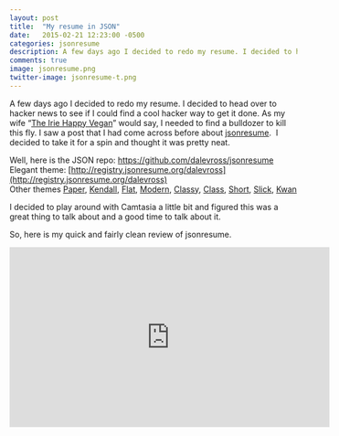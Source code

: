 ```yaml
---
layout: post
title:  "My resume in JSON"
date:   2015-02-21 12:23:00 -0500
categories: jsonresume
description: A few days ago I decided to redo my resume. I decided to head over to hacker news.
comments: true
image: jsonresume.png
twitter-image: jsonresume-t.png
---
```


A few days ago I decided to redo my resume. I decided to head over to hacker news to see if I could find a cool hacker way to get it done. As my wife “[The Irie Happy Vegan](http://www.dajeneats.com "Irie Happy Vegan")” would say, I needed to find a bulldozer to kill this fly. I saw a post that I had come across before about [jsonresume](https://jsonresume.org/).  I decided to take it for a spin and thought it was pretty neat.

Well, here is the JSON repo: https://github.com/dalevross/jsonresume  
Elegant theme: [http://registry.jsonresume.org/dalevross](http://registry.jsonresume.org/dalevross)  
Other themes [Paper](http://registry.jsonresume.org/dalevross?theme=paper), [Kendall](http://registry.jsonresume.org/dalevross?theme=kendall), [Flat](http://registry.jsonresume.org/dalevross?theme=flat), [Modern](http://registry.jsonresume.org/dalevross?theme=modern), [Classy](http://registry.jsonresume.org/dalevross?theme=classy), [Class](http://registry.jsonresume.org/dalevross?theme=class), [Short](http://registry.jsonresume.org/dalevross?theme=short), [Slick](http://registry.jsonresume.org/dalevross?theme=slick), [Kwan](http://registry.jsonresume.org/dalevross?theme=kwan)

I decided to play around with Camtasia a little bit and figured this was a great thing to talk about and a good time to talk about it.

So, here is my quick and fairly clean review of jsonresume.

<iframe width="560" height="315" src="https://www.youtube.com/embed/moBs_GMdnEw" frameborder="0" allow="accelerometer; autoplay; encrypted-media; gyroscope; picture-in-picture" allowfullscreen></iframe>
